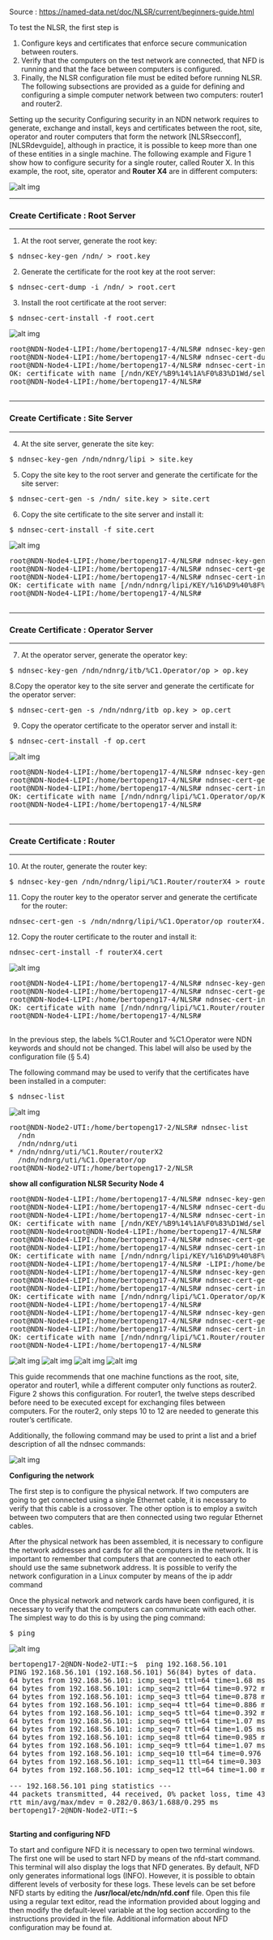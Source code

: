 Source : https://named-data.net/doc/NLSR/current/beginners-guide.html

To test the NLSR, the first step is

1. Configure keys and certificates that enforce secure communication between routers.
2. Verify that the computers on the test network are connected, that NFD is running and that the face between computers is configured.
3. Finally, the NLSR configuration file must be edited before running NLSR. The following subsections are provided as a guide for defining and configuring a simple computer network between two computers: router1 and router2.

Setting up the security
Configuring security in an NDN network requires to generate, exchange and install, keys and certificates between the root, site, operator and router computers that form the network [NLSRsecconf], [NLSRdevguide], although in practice, it is possible to keep more than one of these entities in a single machine. The following example and Figure 1 show how to configure security for a single router, called Router X. In this example, the root, site, operator and <b>Router X4</b> are in different computers:

![alt img](https://named-data.net/doc/NLSR/current/_images/security_comp.png)

***
### Create Certificate : Root Server
***
1. At the root server, generate the root key:

<pre>
$ ndnsec-key-gen /ndn/ > root.key
</pre>

2. Generate the certificate for the root key at the root server:
<pre>
$ ndnsec-cert-dump -i /ndn/ > root.cert
</pre>

3. Install the root certificate at the root server:
<pre>
$ ndnsec-cert-install -f root.cert
</pre>

![alt img](https://github.com/syaifulahdan/Mini-NDN-Work/blob/main/Assignment%202:NDNrg-Topology/NDNrg-Image-Node4/NLSR-Image-Node4/nslr-install-rootcert-node4.png)
<pre>
root@NDN-Node4-LIPI:/home/bertopeng17-4/NLSR# ndnsec-key-gen /ndn/ > root.key
root@NDN-Node4-LIPI:/home/bertopeng17-4/NLSR# ndnsec-cert-dump -i /ndn/ > root.cert
root@NDN-Node4-LIPI:/home/bertopeng17-4/NLSR# ndnsec-cert-install -f root.cert
OK: certificate with name [/ndn/KEY/%B9%14%1A%F0%83%D1Wd/self/v=1635358304232] has been successfully installed
root@NDN-Node4-LIPI:/home/bertopeng17-4/NLSR#

</pre>

***
### Create Certificate : Site Server
***
4. At the site server, generate the site key:
<pre>
$ ndnsec-key-gen /ndn/ndnrg/lipi > site.key
</pre>

5. Copy the site key to the root server and generate the certificate for the site server:
<pre>
$ ndnsec-cert-gen -s /ndn/ site.key > site.cert
</pre>


6. Copy the site certificate to the site server and install it:
<pre>
$ ndnsec-cert-install -f site.cert
</pre>

![alt img](https://github.com/syaifulahdan/Mini-NDN-Work/blob/main/Assignment%202:NDNrg-Topology/NDNrg-Image-Node4/NLSR-Image-Node4/nslr-install-sitecert-node4.png)
<pre>
root@NDN-Node4-LIPI:/home/bertopeng17-4/NLSR# ndnsec-key-gen /ndn/ndnrg/lipi > site.key
root@NDN-Node4-LIPI:/home/bertopeng17-4/NLSR# ndnsec-cert-gen -s /ndn/ site.key > site.cert
root@NDN-Node4-LIPI:/home/bertopeng17-4/NLSR# ndnsec-cert-install -f site.cert
OK: certificate with name [/ndn/ndnrg/lipi/KEY/%16%D9%40%8F%DAI%5C%A1/NA/v=1635359359491] has been successfully installed
root@NDN-Node4-LIPI:/home/bertopeng17-4/NLSR# 

</pre>

***
### Create Certificate : Operator Server
***

7. At the operator server, generate the operator key:
<pre>
$ ndnsec-key-gen /ndn/ndnrg/itb/%C1.Operator/op > op.key
</pre>

8.Copy the operator key to the site server and generate the certificate for the operator server:
<pre>
$ ndnsec-cert-gen -s /ndn/ndnrg/itb op.key > op.cert
</pre>

9. Copy the operator certificate to the operator server and install it:
<pre>
$ ndnsec-cert-install -f op.cert
</pre>

![alt img](https://github.com/syaifulahdan/Mini-NDN-Work/blob/main/Assignment%202:NDNrg-Topology/NDNrg-Image-Node4/NLSR-Image-Node4/nslr-install-operatorcert-node4.png)

<pre>
root@NDN-Node4-LIPI:/home/bertopeng17-4/NLSR# ndnsec-key-gen /ndn/ndnrg/lipi/%C1.Operator/op > op.key
root@NDN-Node4-LIPI:/home/bertopeng17-4/NLSR# ndnsec-cert-gen -s /ndn/ndnrg/lipi op.key > op.cert
root@NDN-Node4-LIPI:/home/bertopeng17-4/NLSR# ndnsec-cert-install -f op.cert
OK: certificate with name [/ndn/ndnrg/lipi/%C1.Operator/op/KEY/%11a%1C%7Dnz%01%EB/NA/v=1635359715442] has been successfully installed
root@NDN-Node4-LIPI:/home/bertopeng17-4/NLSR#

</pre>

***
### Create Certificate : Router
***

10. At the router, generate the router key:
<pre>
$ ndnsec-key-gen /ndn/ndnrg/lipi/%C1.Router/routerX4 > routerX.key
</pre>

11. Copy the router key to the operator server and generate the certificate for the router:
<pre>
ndnsec-cert-gen -s /ndn/ndnrg/lipi/%C1.Operator/op routerX4.key > routerX4.cert
</pre>

12. Copy the router certificate to the router and install it:
<pre>
ndnsec-cert-install -f routerX4.cert
</pre>
![alt img](https://github.com/syaifulahdan/Mini-NDN-Work/blob/main/Assignment%202:NDNrg-Topology/NDNrg-Image-Node2/NLSR-Image-Node2/nslr-install-routertcert-node2.png)
<pre>
root@NDN-Node4-LIPI:/home/bertopeng17-4/NLSR# ndnsec-key-gen /ndn/ndnrg/lipi/%C1.Router/routerX4 > routerX4.key
root@NDN-Node4-LIPI:/home/bertopeng17-4/NLSR# ndnsec-cert-gen -s /ndn/ndnrg/lipi/%C1.Operator/op routerX4.key > routerX4.cert
root@NDN-Node4-LIPI:/home/bertopeng17-4/NLSR# ndnsec-cert-install -f routerX4.cert
OK: certificate with name [/ndn/ndnrg/lipi/%C1.Router/routerX4/KEY/%C2%C1%28%14.%23%D8%94/NA/v=1635360239898] has been successfully installed
root@NDN-Node4-LIPI:/home/bertopeng17-4/NLSR# 

</pre>

In the previous step, the labels %C1.Router and %C1.Operator were NDN keywords and should not be changed. This label will also be used by the configuration file (§ 5.4)

The following command may be used to verify that the certificates have been installed in a computer:
<pre>
$ ndnsec-list
</pre>

![alt img](https://github.com/syaifulahdan/Mini-NDN-Work/blob/main/Assignment%202:NDNrg-Topology/NDNrg-Image-Node2/NLSR-Image-Node2/nslr-ndnsec-list-node2.png)

<pre>
root@NDN-Node2-UTI:/home/bertopeng17-2/NLSR# ndnsec-list 
  /ndn
  /ndn/ndnrg/uti
* /ndn/ndnrg/uti/%C1.Router/routerX2
  /ndn/ndnrg/uti/%C1.Operator/op
root@NDN-Node2-UTI:/home/bertopeng17-2/NLSR
</pre>

<b>show all configuration NLSR Security Node 4</b>
<pre>
root@NDN-Node4-LIPI:/home/bertopeng17-4/NLSR# ndnsec-key-gen /ndn/ > root.key
root@NDN-Node4-LIPI:/home/bertopeng17-4/NLSR# ndnsec-cert-dump -i /ndn/ > root.cert
root@NDN-Node4-LIPI:/home/bertopeng17-4/NLSR# ndnsec-cert-install -f root.cert
OK: certificate with name [/ndn/KEY/%B9%14%1A%F0%83%D1Wd/self/v=1635358304232] has been successfully installed
root@NDN-Node4root@NDN-Node4-LIPI:/home/bertopeng17-4/NLSR# ndnsec-key-gen /ndn/ndnrg/lipi > site.key
root@NDN-Node4-LIPI:/home/bertopeng17-4/NLSR# ndnsec-cert-gen -s /ndn/ site.key > site.cert
root@NDN-Node4-LIPI:/home/bertopeng17-4/NLSR# ndnsec-cert-install -f site.cert
OK: certificate with name [/ndn/ndnrg/lipi/KEY/%16%D9%40%8F%DAI%5C%A1/NA/v=1635359359491] has been successfully installed
root@NDN-Node4-LIPI:/home/bertopeng17-4/NLSR# -LIPI:/home/bertopeng17-4/NLSR#
root@NDN-Node4-LIPI:/home/bertopeng17-4/NLSR# ndnsec-key-gen /ndn/ndnrg/lipi/%C1.Operator/op > op.key
root@NDN-Node4-LIPI:/home/bertopeng17-4/NLSR# ndnsec-cert-gen -s /ndn/ndnrg/lipi op.key > op.cert
root@NDN-Node4-LIPI:/home/bertopeng17-4/NLSR# ndnsec-cert-install -f op.cert
OK: certificate with name [/ndn/ndnrg/lipi/%C1.Operator/op/KEY/%11a%1C%7Dnz%01%EB/NA/v=1635359715442] has been successfully installed
root@NDN-Node4-LIPI:/home/bertopeng17-4/NLSR#
root@NDN-Node4-LIPI:/home/bertopeng17-4/NLSR# ndnsec-key-gen /ndn/ndnrg/lipi/%C1.Router/routerX4 > routerX4.key
root@NDN-Node4-LIPI:/home/bertopeng17-4/NLSR# ndnsec-cert-gen -s /ndn/ndnrg/lipi/%C1.Operator/op routerX4.key > routerX4.cert
root@NDN-Node4-LIPI:/home/bertopeng17-4/NLSR# ndnsec-cert-install -f routerX4.cert
OK: certificate with name [/ndn/ndnrg/lipi/%C1.Router/routerX4/KEY/%C2%C1%28%14.%23%D8%94/NA/v=1635360239898] has been successfully installed
root@NDN-Node4-LIPI:/home/bertopeng17-4/NLSR# 
</pre>

 ![alt img](https://github.com/syaifulahdan/Mini-NDN-Work/blob/main/Assignment%202:NDNrg-Topology/NDNrg-Image-Node4/NLSR-Image-Node4/nslr-install-rootcert-node4.png)
![alt img](https://github.com/syaifulahdan/Mini-NDN-Work/blob/main/Assignment%202:NDNrg-Topology/NDNrg-Image-Node4/NLSR-Image-Node4/nslr-install-sitecert-node4.png)
![alt img](https://github.com/syaifulahdan/Mini-NDN-Work/blob/main/Assignment%202:NDNrg-Topology/NDNrg-Image-Node4/NLSR-Image-Node4/nslr-install-operatorcert-node4.png)
![alt img](https://github.com/syaifulahdan/Mini-NDN-Work/blob/main/Assignment%202:NDNrg-Topology/NDNrg-Image-Node4/NLSR-Image-Node4/router-cert.png)


This guide recommends that one machine functions as the root, site, operator and router1, while a different computer only functions as router2. Figure 2 shows this configuration. For router1, the twelve steps described before need to be executed except for exchanging files between computers. For the router2, only steps 10 to 12 are needed to generate this router’s certificate.

Additionally, the following command may be used to print a list and a brief description of all the ndnsec commands:


![alt img](https://raw.githubusercontent.com/syaifulahdan/Mini-NDN-Work/main/Assignment%202%3ANDNrg-Topology/NDNrg-Image-Node2/NFD-Image-Node2/network-uti.png)

<b>Configuring the network</b>

The first step is to configure the physical network. If two computers are going to get connected using a single Ethernet cable, it is necessary to verify that this cable is a crossover. The other option is to employ a switch between two computers that are then connected using two regular Ethernet cables.

After the physical network has been assembled, it is necessary to configure the network addresses and cards for all the computers in the network. It is important to remember that computers that are connected to each other should use the same subnetwork address. It is possible to verify the network configuration in a Linux computer by means of the ip addr command

Once the physical network and network cards have been configured, it is necessary to verify that the computers can communicate with each other. The simplest way to do this is by using the ping command:

<pre>
$ ping <remote-ip-address>
</pre>

![alt img](https://github.com/syaifulahdan/Mini-NDN-Work/blob/main/Assignment%202:NDNrg-Topology/NDNrg-Image-Node2/NLSR-Image-Node2/nslr-ping-remote-pc1.png)

<pre>
bertopeng17-2@NDN-Node2-UTI:~$  ping 192.168.56.101
PING 192.168.56.101 (192.168.56.101) 56(84) bytes of data.
64 bytes from 192.168.56.101: icmp_seq=1 ttl=64 time=1.68 ms
64 bytes from 192.168.56.101: icmp_seq=2 ttl=64 time=0.972 ms
64 bytes from 192.168.56.101: icmp_seq=3 ttl=64 time=0.878 ms
64 bytes from 192.168.56.101: icmp_seq=4 ttl=64 time=0.886 ms
64 bytes from 192.168.56.101: icmp_seq=5 ttl=64 time=0.392 ms
64 bytes from 192.168.56.101: icmp_seq=6 ttl=64 time=1.07 ms
64 bytes from 192.168.56.101: icmp_seq=7 ttl=64 time=1.05 ms
64 bytes from 192.168.56.101: icmp_seq=8 ttl=64 time=0.985 ms
64 bytes from 192.168.56.101: icmp_seq=9 ttl=64 time=1.07 ms
64 bytes from 192.168.56.101: icmp_seq=10 ttl=64 time=0.976 ms
64 bytes from 192.168.56.101: icmp_seq=11 ttl=64 time=0.303 ms
64 bytes from 192.168.56.101: icmp_seq=12 ttl=64 time=1.00 ms

--- 192.168.56.101 ping statistics ---
44 packets transmitted, 44 received, 0% packet loss, time 43408ms
rtt min/avg/max/mdev = 0.282/0.863/1.688/0.295 ms
bertopeng17-2@NDN-Node2-UTI:~$ 

</pre>

<b>Starting and configuring NFD</b>

To start and configure NFD it is necessary to open two terminal windows. The first one will be used to start NFD by means of the nfd-start command. This terminal will also display the logs that NFD generates. By default, NFD only generates informational logs (INFO). However, it is possible to obtain different levels of verbosity for these logs. These levels can be set before NFD starts by editing the <b>/usr/local/etc/ndn/nfd.conf</b> file. Open this file using a regular text editor, read the information provided about logging and then modify the default-level variable at the log section according to the instructions provided in the file. Additional information about NFD configuration may be found at.
